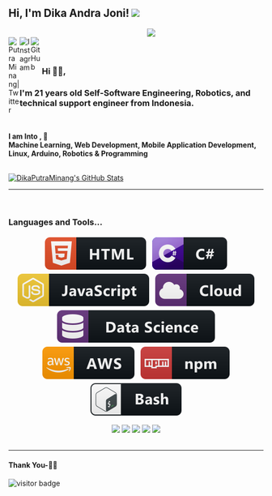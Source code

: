 <h2>Hi, I'm Dika Andra Joni! <img src="https://media.giphy.com/media/12oufCB0MyZ1Go/giphy.gif" width="50"></h2>
<img align='right' src="https://media.giphy.com/media/M9gbBd9nbDrOTu1Mqx/giphy.gif" width="230">
<br/>
<a href="https://twitter.com/">
  <img align="left" alt="Putra Minang| Twitter" width="22px" src="https://cdn.jsdelivr.net/npm/simple-icons@v3/icons/twitter.svg" />
</a>
<a href="https://www.instagram.com/ddiiiiiikkkka.me/">
  <img align="left" alt="Instagram" width="22px" src="https://cdn.jsdelivr.net/npm/simple-icons@v3/icons/instagram.svg" />
</a>
<a href="https://github.com/dikaandrajoni">
  <img align="left" alt="GitHub" width="22px" src="https://cdn.jsdelivr.net/npm/simple-icons@3.5.0/icons/github.svg" />
</a>
<br/>
<br/>

### Hi 🙋‍♂️,
### I'm 21 years old Self-Software Engineering, Robotics, and technical support engineer from Indonesia.

<br/>


**I am Into , 🙏**
<br/>
**Machine Learning, Web Development, Mobile Application Development, Linux, Arduino, Robotics & Programming**

<br/>

<a href="https://github.com/dikaandrajoni">
  <img src="https://github-readme-stats.vercel.app/api?username=dikaandrajoni&show_icons=true" alt="DikaPutraMinang's GitHub Stats" />
</a>

<br />

*************

<br />

### Languages and Tools...

<p align="center">
 <img src="https://raw.githubusercontent.com/8bithemant/8bithemant/master/svg/dev/languages/html.svg" alt="Twitter" style="vertical-align:top; margin:4px"> <img src="https://raw.githubusercontent.com/8bithemant/8bithemant/master/svg/dev/languages/csharp.svg"alt="Twitter" style="vertical-align:top; margin:4px"> <img src="https://raw.githubusercontent.com/8bithemant/8bithemant/master/svg/dev/languages/js.svg" alt="Twitter" style="vertical-align:top; margin:4px"> <img src="https://raw.githubusercontent.com/8bithemant/8bithemant/master/svg/dev/misc/cloud.svg" alt="Twitter" style="vertical-align:top; margin:4px"> <img src="https://raw.githubusercontent.com/8bithemant/8bithemant/master/svg/dev/misc/datascience.svg" alt="Twitter" style="vertical-align:top; margin:4px"> <img src="https://raw.githubusercontent.com/8bithemant/8bithemant/master/svg/dev/services/aws.svg" alt="Twitter" style="vertical-align:top; margin:4px"> <img src="https://raw.githubusercontent.com/8bithemant/8bithemant/master/svg/dev/services/npm.svg" alt="Twitter" style="vertical-align:top; margin:4px"> <img src="https://raw.githubusercontent.com/8bithemant/8bithemant/master/svg/dev/tools/bash.svg" alt="Twitter" style="vertical-align:top; margin:4px">
 </p>
 <p align="center">
 <code><a href="https://www.python.org/" target="_blank"><img height="50" src="https://www.vectorlogo.zone/logos/python/python-ar21.svg"></a></code>
  <code><a href="https://www.arduino.cc/" target="_blank"><img height="50" src="https://www.vectorlogo.zone/logos/arduino/arduino-ar21.svg"></a></code>
<code><a href="https://www.linux.org/" target="_blank"><img height="50" src="https://www.vectorlogo.zone/logos/linux/linux-ar21.svg"></a></code>
<code><a href="https://reactjs.org/" target="_blank"><img height="50" src="https://www.vectorlogo.zone/logos/reactjs/reactjs-ar21.svg"></a></code>
<code><a href="https://www.docker.com/" target="_blank"><img height="50" src="https://www.vectorlogo.zone/logos/docker/docker-official.svg"></a></code>
<br/><br/>
</p>

***********************************

#### Thank You-🙏🏼

<p>
<img src="https://visitor-badge.laobi.icu/badge?page_id=dikaandrajoni" alt="visitor badge"/>
</p>
